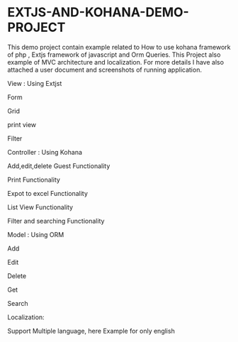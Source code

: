 # EXTJS-AND-KOHANA-DEMO-PROJECT

This demo project contain example related to How to use kohana framework of php , Extjs framework of javascript and Orm Queries.
This Project also example of MVC architecture and localization.
For more details I have also attached a user document and screenshots of running application.

View : Using Extjst

Form

Grid

print view

Filter


Controller : Using Kohana

Add,edit,delete Guest Functionality

Print Functionality

Expot to excel Functionality

List View Functionality

Filter and searching Functionality

Model : Using ORM

Add 

Edit

Delete

Get

Search

Localization:

Support Multiple language, here Example for only english
